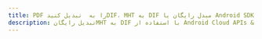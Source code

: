 ---title: PDF را به  تبدیل کنیدDIF، MHT به DIF مبدل رایگان یا Android SDKdescription: تبدیل رایگانMHT به DIF با استفاده از Android Cloud APIs & SDK همچنین اسناد PDF را در Cloud ایجاد، ویرایش و رندر کنید.---